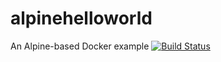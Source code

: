 # alpinehelloworld
An Alpine-based Docker example
[![Build Status](https://b747-41-66-61-53.eu.ngrok.io/buildStatus/icon?job=Deploiement)](https://b747-41-66-61-53.eu.ngrok.io/me/my-views/view/all/job/Deploiement/)
